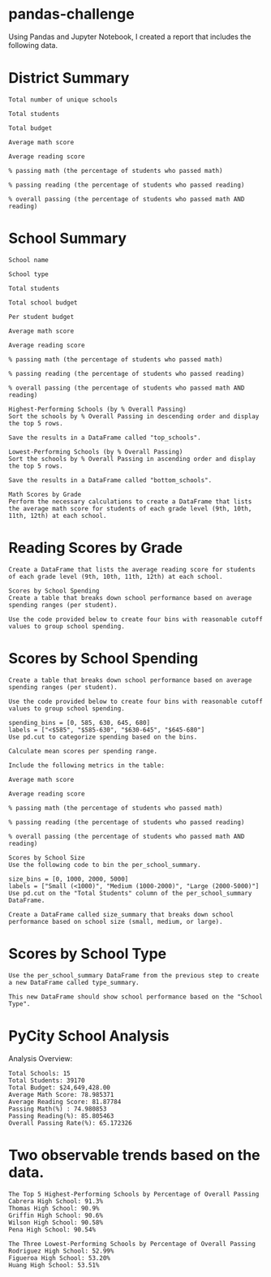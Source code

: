 # pandas-challenge
Using Pandas and Jupyter Notebook, I created a report that includes the following data. 

# District Summary

    Total number of unique schools

    Total students

    Total budget

    Average math score

    Average reading score

    % passing math (the percentage of students who passed math)

    % passing reading (the percentage of students who passed reading)

    % overall passing (the percentage of students who passed math AND reading)

# School Summary

    School name

    School type

    Total students

    Total school budget

    Per student budget

    Average math score

    Average reading score

    % passing math (the percentage of students who passed math)

    % passing reading (the percentage of students who passed reading)

    % overall passing (the percentage of students who passed math AND reading)

    Highest-Performing Schools (by % Overall Passing)
    Sort the schools by % Overall Passing in descending order and display the top 5 rows.

    Save the results in a DataFrame called "top_schools".

    Lowest-Performing Schools (by % Overall Passing)
    Sort the schools by % Overall Passing in ascending order and display the top 5 rows.

    Save the results in a DataFrame called "bottom_schools".

    Math Scores by Grade
    Perform the necessary calculations to create a DataFrame that lists the average math score for students of each grade level (9th, 10th, 11th, 12th) at each school.

# Reading Scores by Grade
    Create a DataFrame that lists the average reading score for students of each grade level (9th, 10th, 11th, 12th) at each school.

    Scores by School Spending
    Create a table that breaks down school performance based on average spending ranges (per student).

    Use the code provided below to create four bins with reasonable cutoff values to group school spending.


# Scores by School Spending
    Create a table that breaks down school performance based on average spending ranges (per student).

    Use the code provided below to create four bins with reasonable cutoff values to group school spending.

    spending_bins = [0, 585, 630, 645, 680]
    labels = ["<$585", "$585-630", "$630-645", "$645-680"]
    Use pd.cut to categorize spending based on the bins.

    Calculate mean scores per spending range.

    Include the following metrics in the table:

    Average math score

    Average reading score

    % passing math (the percentage of students who passed math)

    % passing reading (the percentage of students who passed reading)

    % overall passing (the percentage of students who passed math AND reading)

    Scores by School Size
    Use the following code to bin the per_school_summary.

    size_bins = [0, 1000, 2000, 5000]
    labels = ["Small (<1000)", "Medium (1000-2000)", "Large (2000-5000)"]
    Use pd.cut on the "Total Students" column of the per_school_summary DataFrame.

    Create a DataFrame called size_summary that breaks down school performance based on school size (small, medium, or large).

# Scores by School Type
    Use the per_school_summary DataFrame from the previous step to create a new DataFrame called type_summary.

    This new DataFrame should show school performance based on the "School Type".


# PyCity School Analysis

Analysis Overview:

    Total Schools: 15
    Total Students: 39170
    Total Budget: $24,649,428.00
    Average Math Score: 78.985371
    Average Reading Score: 81.87784
    Passing Math(%) : 74.980853
    Passing Reading(%): 85.805463
    Overall Passing Rate(%): 65.172326

# Two observable trends based on the data.

    The Top 5 Highest-Performing Schools by Percentage of Overall Passing
    Cabrera High School: 91.3%
    Thomas High School: 90.9%
    Griffin High School: 90.6%
    Wilson High School: 90.58%
    Pena High School: 90.54%

    The Three Lowest-Performing Schools by Percentage of Overall Passing
    Rodriguez High School: 52.99%
    Figueroa High School: 53.20%
    Huang High School: 53.51%


